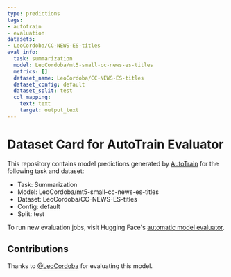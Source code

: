```yaml
---
type: predictions
tags:
- autotrain
- evaluation
datasets:
- LeoCordoba/CC-NEWS-ES-titles
eval_info:
  task: summarization
  model: LeoCordoba/mt5-small-cc-news-es-titles
  metrics: []
  dataset_name: LeoCordoba/CC-NEWS-ES-titles
  dataset_config: default
  dataset_split: test
  col_mapping:
    text: text
    target: output_text
---
```

# Dataset Card for AutoTrain Evaluator

This repository contains model predictions generated by [AutoTrain](https://huggingface.co/autotrain) for the following task and dataset:

* Task: Summarization
* Model: LeoCordoba/mt5-small-cc-news-es-titles
* Dataset: LeoCordoba/CC-NEWS-ES-titles
* Config: default
* Split: test

To run new evaluation jobs, visit Hugging Face's [automatic model evaluator](https://huggingface.co/spaces/autoevaluate/model-evaluator).

## Contributions

Thanks to [@LeoCordoba](https://huggingface.co/LeoCordoba) for evaluating this model.